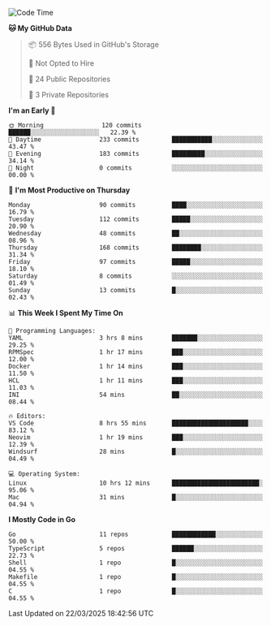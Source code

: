 <!--START_SECTION:waka-->
![Code Time](http://img.shields.io/badge/Code%20Time-1%2C154%20hrs%2011%20mins-blue)

**🐱 My GitHub Data** 

> 📦 556 Bytes Used in GitHub's Storage 
 > 
> 🚫 Not Opted to Hire
 > 
> 📜 24 Public Repositories 
 > 
> 🔑 3 Private Repositories 
 > 
**I'm an Early 🐤** 

```text
🌞 Morning                120 commits         ██████░░░░░░░░░░░░░░░░░░░   22.39 % 
🌆 Daytime                233 commits         ███████████░░░░░░░░░░░░░░   43.47 % 
🌃 Evening                183 commits         █████████░░░░░░░░░░░░░░░░   34.14 % 
🌙 Night                  0 commits           ░░░░░░░░░░░░░░░░░░░░░░░░░   00.00 % 
```
📅 **I'm Most Productive on Thursday** 

```text
Monday                   90 commits          ████░░░░░░░░░░░░░░░░░░░░░   16.79 % 
Tuesday                  112 commits         █████░░░░░░░░░░░░░░░░░░░░   20.90 % 
Wednesday                48 commits          ██░░░░░░░░░░░░░░░░░░░░░░░   08.96 % 
Thursday                 168 commits         ████████░░░░░░░░░░░░░░░░░   31.34 % 
Friday                   97 commits          █████░░░░░░░░░░░░░░░░░░░░   18.10 % 
Saturday                 8 commits           ░░░░░░░░░░░░░░░░░░░░░░░░░   01.49 % 
Sunday                   13 commits          █░░░░░░░░░░░░░░░░░░░░░░░░   02.43 % 
```


📊 **This Week I Spent My Time On** 

```text
💬 Programming Languages: 
YAML                     3 hrs 8 mins        ███████░░░░░░░░░░░░░░░░░░   29.25 % 
RPMSpec                  1 hr 17 mins        ███░░░░░░░░░░░░░░░░░░░░░░   12.00 % 
Docker                   1 hr 14 mins        ███░░░░░░░░░░░░░░░░░░░░░░   11.50 % 
HCL                      1 hr 11 mins        ███░░░░░░░░░░░░░░░░░░░░░░   11.03 % 
INI                      54 mins             ██░░░░░░░░░░░░░░░░░░░░░░░   08.44 % 

🔥 Editors: 
VS Code                  8 hrs 55 mins       █████████████████████░░░░   83.12 % 
Neovim                   1 hr 19 mins        ███░░░░░░░░░░░░░░░░░░░░░░   12.39 % 
Windsurf                 28 mins             █░░░░░░░░░░░░░░░░░░░░░░░░   04.49 % 

💻 Operating System: 
Linux                    10 hrs 12 mins      ████████████████████████░   95.06 % 
Mac                      31 mins             █░░░░░░░░░░░░░░░░░░░░░░░░   04.94 % 
```

**I Mostly Code in Go** 

```text
Go                       11 repos            ████████████░░░░░░░░░░░░░   50.00 % 
TypeScript               5 repos             ██████░░░░░░░░░░░░░░░░░░░   22.73 % 
Shell                    1 repo              █░░░░░░░░░░░░░░░░░░░░░░░░   04.55 % 
Makefile                 1 repo              █░░░░░░░░░░░░░░░░░░░░░░░░   04.55 % 
C                        1 repo              █░░░░░░░░░░░░░░░░░░░░░░░░   04.55 % 
```




 Last Updated on 22/03/2025 18:42:56 UTC
<!--END_SECTION:waka-->
